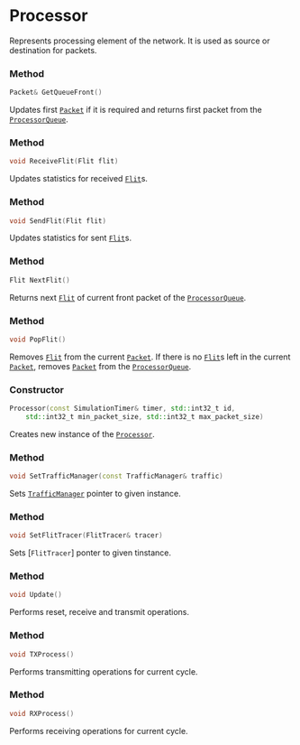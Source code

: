 # Processor

Represents processing element of the network. It is used as source or destination for packets.

### Method
```c++
Packet& GetQueueFront()
```
Updates first 
[```Packet```](../data/packet.md) 
if it is required and returns first packet from the 
[```ProcessorQueue```](processor_queue.md). 

### Method
```c++
void ReceiveFlit(Flit flit)
```
Updates statistics for received [```Flit```](../data/flit.md)s.

### Method
```c++
void SendFlit(Flit flit)
```
Updates statistics for sent [```Flit```](../data/flit.md)s.

### Method
```c++
Flit NextFlit()
```
Returns next [```Flit```](../data/flit.md) of current front packet of the [```ProcessorQueue```](processor_queue.md).

### Method
```c++
void PopFlit()
```
Removes 
[```Flit```](../data/flit.md) 
from the current 
[```Packet```](../data/packet.md). 
If there is no 
[```Flit```](../data/flit.md)s 
left in the current [```Packet```](../data/packet.md), 
removes [```Packet```](../data/packet.md) from the [```ProcessorQueue```](processor_queue.md).

### Constructor
```c++
Processor(const SimulationTimer& timer, std::int32_t id,
	std::int32_t min_packet_size, std::int32_t max_packet_size)
```
Creates new instance of the [```Processor```](processor.md).

### Method
```c++
void SetTrafficManager(const TrafficManager& traffic)
```
Sets [```TrafficManager```](../configuration/traffic_manager.md) pointer to given instance.

### Method
```c++
void SetFlitTracer(FlitTracer& tracer)
```
Sets [```FlitTracer```] ponter to given tinstance.

### Method
```c++
void Update()
```
Performs reset, receive and transmit operations.

### Method
```c++
void TXProcess()
```
Performs transmitting operations for current cycle.

### Method
```c++
void RXProcess()
```
Performs receiving operations for current cycle.
